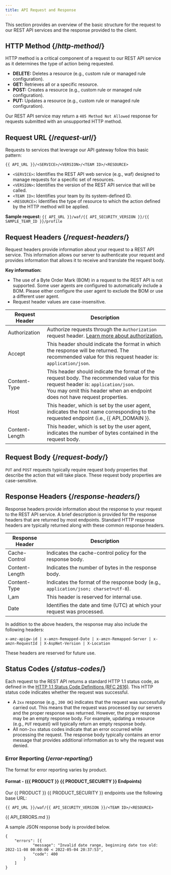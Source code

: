 ```yaml
---
title: API Request and Response
---
```


This section provides an overview of the basic structure for the request to our REST API services and the response provided to the client.

## HTTP Method {/*http-method*/}

HTTP method is a critical component of a request to our REST API service as it determines the type of action being requested.

-   **DELETE:** Deletes a resource (e.g., custom rule or managed rule configuration).
-   **GET:** Retrieves all or a specific resource.
-   **POST:** Creates a resource (e.g., custom rule or managed rule configuration).
-   **PUT:** Updates a resource (e.g., custom rule or managed rule configuration).

<Callout type="info">

  Our REST API service may return a `405 Method Not Allowed` response for requests submitted with an unsupported HTTP method.
  
</Callout>

## Request URL {/*request-url*/}

Requests to services that leverage our API gateway follow this basic pattern:

`{{ API_URL }}/<SERVICE>/<VERSION>/<TEAM ID>/<RESOURCE>`

-   `<SERVICE>`**:** Identifies the REST API web service (e.g., waf) designed to manage requests for a specific set of resources.
-   `<VERSION>`**:** Identifies the version of the REST API service that will be called.
-   `<TEAM ID>`**:** Identifies your team by its system-defined ID.
-   `<RESOURCE>`**:** Identifies the type of resource to which the action defined by the HTTP method will be applied.

**Sample request:** `{{ API_URL }}/waf/{{ API_SECURITY_VERSION }}/{{ SAMPLE_TEAM_ID }}/profile`

## Request Headers {/*request-headers*/}

Request headers provide information about your request to a REST API service. This information allows our server to authenticate your request and provides information that allows it to receive and translate the request body.

**Key information:**
-   The use of a Byte Order Mark (BOM) in a request to the REST API is not supported. Some user agents are configured to automatically include a BOM. Please either configure the user agent to exclude the BOM or use a different user agent.
-   Request header values are case-insensitive.

| Request Header  | Description  |
|---|---|
| Authorization  | Authorize requests through the `Authorization` request header. [Learn more about authorization.](/guides/develop/rest_api/authorization#authorizing-requests)  |
| Accept  | This header should indicate the format in which the response will be returned. The recommended value for this request header is: `application/json`.|
| Content-Type | This header should indicate the format of the request body. The recommended value for this request header is: `application/json`. <br />You may omit this header when an endpoint does not have request properties. |
| Host  | This header, which is set by the user agent, indicates the host name corresponding to the requested endpoint (i.e., {{ API_DOMAIN }}.  |
| Content-Length  | This header, which is set by the user agent, indicates the number of bytes contained in the request body.  |

## Request Body {/*request-body*/}

`PUT` and `POST` requests typically require request body properties that describe the action that will take place. These request body properties are case-sensitive.

## Response Headers {/*response-headers*/}

Response headers provide information about the response to your request to the REST API service. A brief description is provided for the response headers that are returned by most endpoints. Standard HTTP response headers are typically returned along with these common response headers.

| Response Header  | Description   |
|---|---|
| Cache-Control  | Indicates the cache-control policy for the response body.  |
| Content-Length  | Indicates the number of bytes in the response body.  |
| Content-Type  | Indicates the format of the response body (e.g., `application/json; charset=utf-8`).  |
| I_am  | This header is reserved for internal use.  |
| Date  | Identifies the date and time (UTC) at which your request was processed.  |

In addition to the above headers, the response may also include the following headers:

`x-amz-apigw-id | x-amzn-Remapped-Date | x-amzn-Remapped-Server | x-amzn-RequestId | X-AspNet-Version | X-Location`

These headers are reserved for future use.

## Status Codes {/*status-codes*/}

Each request to the REST API returns a standard HTTP 1.1 status code, as defined in the [HTTP 1.1 Status Code Definitions (RFC 2616)](http://www.w3.org/Protocols/rfc2616/rfc2616-sec10.html). This HTTP status code indicates whether the request was successful.

-   A `2xx` response (e.g., `200 OK`) indicates that the request was successfully carried out. This means that the request was processed by our servers and the proper response was returned. However, the proper response may be an empty response body. For example, updating a resource (e.g., `PUT` request) will typically return an empty response body.
-   All non-`2xx` status codes indicate that an error occurred while processing the request. The response body typically contains an error message that provides additional information as to why the request was denied.

### Error Reporting {/*error-reporting*/}

The format for error reporting varies by product.

#### Format - ({{ PRODUCT }} {{ PRODUCT_SECURITY }} Endpoints)

Our {{ PRODUCT }} {{ PRODUCT_SECURITY }} endpoints use the following base URL:

`{{ API_URL }}/waf/{{ API_SECURITY_VERSION }}/<TEAM ID>/<RESOURCE>`

{{ API_ERRORS.md }}

A sample JSON response body is provided below.

```
{
    "errors": [{
            "message": "Invalid date range, beginning date too old: 2022-11-08 00:00:00 < 2022-05-04 20:37:53",
            "code": 400
        }
    ]
}
```